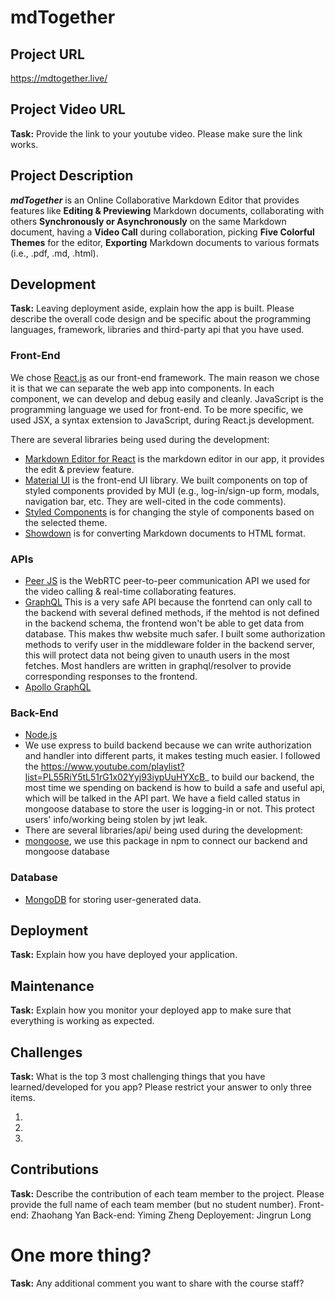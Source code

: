 # mdTogether
## Project URL

https://mdtogether.live/

## Project Video URL 

**Task:** Provide the link to your youtube video. Please make sure the link works. 

## Project Description

***mdTogether*** is an Online Collaborative Markdown Editor that provides features like **Editing & Previewing** Markdown documents, collaborating with others **Synchronously or Asynchronously** on the same Markdown document, having a **Video Call** during collaboration, picking **Five Colorful Themes** for the editor, **Exporting** Markdown documents to various formats (i.e., .pdf, .md, .html).

## Development

**Task:** Leaving deployment aside, explain how the app is built. Please describe the overall code design and be specific about the programming languages, framework, libraries and third-party api that you have used. 

### Front-End
We chose [React.js](https://reactjs.org/) as our front-end framework. The main reason we chose it is that we can separate the web app into components. In each component, we can develop and debug easily and cleanly. JavaScript is the programming language we used for front-end. To be more specific, we used JSX, a syntax extension to JavaScript, during React.js development.

There are several libraries being used during the development:
* [Markdown Editor for React](https://uiwjs.github.io/react-md-editor/) is the markdown editor in our app, it provides the edit & preview feature.
* [Material UI](https://mui.com/) is the front-end UI library. We built components on top of styled components provided by MUI (e.g., log-in/sign-up form, modals, navigation bar, etc. They are well-cited in the code comments).
* [Styled Components](https://styled-components.com/) is for changing the style of components based on the selected theme.
* [Showdown](http://showdownjs.com/) is for converting Markdown documents to HTML format.

### APIs
* [Peer JS](https://github.com/peers/peerjs#readme) is the WebRTC peer-to-peer communication API we used for the video calling & real-time collaborating features.
* [GraphQL](https://graphql.org/) This is a very safe API because the fonrtend can only call to the backend with several defined methods, if the mehtod is not defined in the backend schema, the frontend won't be able to get data from database. This makes thw website much safer. I built some authorization methods to verify user in the middleware folder in the backend server, this will protect data not being given to unauth users in the most fetches. Most handlers are written in graphql/resolver to provide corresponding responses to the frontend.
* [Apollo GraphQL](https://www.apollographql.com/)
### Back-End
* [Node.js](https://nodejs.org/)
* We use express to build backend because we can write authorization and handler into different parts, it makes testing much easier. I followed the https://www.youtube.com/playlist?list=PL55RiY5tL51rG1x02Yyj93iypUuHYXcB_ to build our backend, the most time we spending on backend is how to build a safe and useful api, which will be talked in the API part. We have a field called status in mongoose database to store the user is logging-in or not. This protect users' info/working being stolen by jwt leak.
* There are several libraries/api/ being used during the development:
* [mongoose](https://www.npmjs.com/package/mongoose), we use this package in npm to connect our backend and mongoose database
### Database
* [MongoDB]() for storing user-generated data.


## Deployment

**Task:** Explain how you have deployed your application. 

## Maintenance

**Task:** Explain how you monitor your deployed app to make sure that everything is working as expected.

## Challenges

**Task:** What is the top 3 most challenging things that you have learned/developed for you app? Please restrict your answer to only three items. 

1.
2.
3. 

## Contributions

**Task:** Describe the contribution of each team member to the project. Please provide the full name of each team member (but no student number). 
Front-end: Zhaohang Yan
Back-end: Yiming Zheng
Deployement: Jingrun Long

# One more thing? 

**Task:** Any additional comment you want to share with the course staff? 
